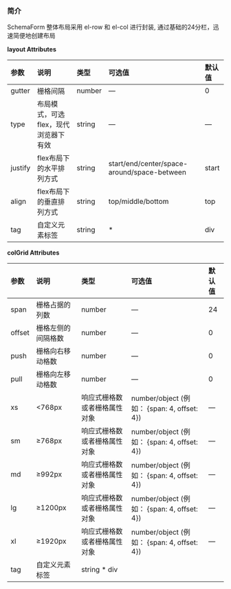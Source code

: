 
### 简介

SchemaForm 整体布局采用 el-row 和 el-col 进行封装, 通过基础的24分栏，迅速简便地创建布局

**layout Attributes**

参数|说明|类型|可选值|默认值
:--|:--|:--|:--|:--|
gutter|栅格间隔|number|—|0
type|布局模式，可选 flex，现代浏览器下有效|string|—|—
justify|flex布局下的水平排列方式|string|start/end/center/space-around/space-between|start
align|flex布局下的垂直排列方式|string|top/middle/bottom|top
tag|自定义元素标签|string|*|div

**colGrid Attributes**

参数|说明|类型|可选值|默认值
:--|:--|:--|:--|:--|
span|栅格占据的列数|number|—|24
offset|栅格左侧的间隔格数|number|—|0
push|栅格向右移动格数|number|—|0
pull|栅格向左移动格数|number|—|0
xs|<768px|响应式栅格数或者栅格属性对象|number/object (例如： {span: 4, offset: 4})|—|—
sm|≥768px|响应式栅格数或者栅格属性对象|number/object (例如： {span: 4, offset: 4})|—|—
md|≥992px|响应式栅格数或者栅格属性对象|number/object (例如： {span: 4, offset: 4})|—|—
lg|≥1200px|响应式栅格数或者栅格属性对象|number/object (例如： {span: 4, offset: 4})|—|—
xl|≥1920px|响应式栅格数或者栅格属性对象|number/object (例如： {span: 4, offset: 4})|—|—
tag|自定义元素标签|string	*	div

